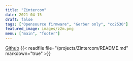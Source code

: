```yaml
---
title: "Zintercom"
date: 2021-04-15
draft: false
tags: ["Opensource firmware", "Gerber only", "cc2530"]
featured_image: images/z2m.png
menu: ["main", "footer"]
---
```

[Github](https://github.com/diyruz/Zintercom)
{{< readfile file="/projects/Zintercom/README.md" markdown="true" >}}

